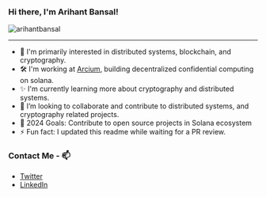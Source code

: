 ### Hi there, I'm Arihant Bansal!

<p align="left"> <img src="https://komarev.com/ghpvc/?username=arihantbansal&label=Profile%20views&color=0e75b6&style=flat" alt="arihantbansal" /> </p>

---

- 🔭 I'm primarily interested in distributed systems, blockchain, and cryptography.
- 🛠️ I'm working at [Arcium](https://arcium.com/), building decentralized confidential computing on solana.
- ✨ I'm currently learning more about cryptography and distributed systems.
- 👯 I’m looking to collaborate and contribute to distributed systems, and cryptography related projects.
- 🥅 2024 Goals: Contribute to open source projects in Solana ecosystem
- ⚡ Fun fact: I updated this readme while waiting for a PR review.

### Contact Me - 📫

- [Twitter](https://twitter.com/_arihantbansal)
- [LinkedIn](https://www.linkedin.com/in/arihantbansal/)
